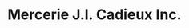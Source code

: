 ---
title: "Mercerie J.I. Cadieux Inc."
url: /mont-laurier/mercerie-j-i-cadieux-inc/
shop: Kleidung
---